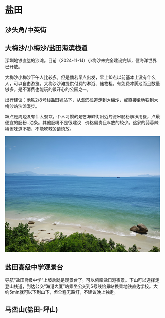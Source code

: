 # 盐田 

## 沙头角/中英街

## 大梅沙/小梅沙/盐田海滨栈道

深圳地铁直达的沙滩。目前（2024-11-14）小梅沙未完全建设完毕，但海洋世界已开放。

大梅沙小梅沙下午人比较多。但是倘若早点出发，早上10点以前基本上没有什么人，可以自由游览。大梅沙沙滩提供付费的淋浴、储物柜。有免费冲脚池而且数量够多。是不消费也能玩的很开心的公园之一。

出行建议：地铁2/8号线盐田墟站下，从海滨栈道走到大梅沙，或直接坐地铁到大梅沙站沙滩漫步。

缺点是周边没有什么餐饮，个人习惯的是在海鲜街附近的德米肠粉解决用餐，点最便宜的肠粉+油条。其他肠粉不是很建议，价格偏贵且料放的较少。这家的蒜蓉辣椒酱味道不错，不能吃辣的请慎放。

![盐田海滨栈道](images/盐田海滨栈道.jpg)

## 盐田高级中学观景台

导航“盐田高级中学”上坡后就是观景台了。可以俯瞰盐田港夜景。下山可以选择走登山栈道，到达公交“海港大厦”站乘坐公交到5号线怡景站换乘地铁直达学校。大约5min就可以下到山下，但全程无路灯，不建议晚上独走。

## 马峦山(盐田-坪山)